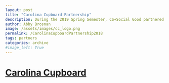 ```yaml
---
layout: post
title: "Carolina Cupboard Partnership"
description: During the 2019 Spring Semester, CS+Social Good partnered with Carolina Cupboard to create a web application that manages the food pantry's inventory.  This application allows Carolina Cupboard to scan items into the inventory as they are donated, and delete items as they are claimed by visitors.
author: Abby Brosnan
image: /assets/images/cc_logo.png
permalink: /CarolinaCupboardPartnership2018
tags: partners
categories: archive
#image_left: True
---
```


# [Carolina Cupboard](http://carolinacupboard.web.unc.edu/)

